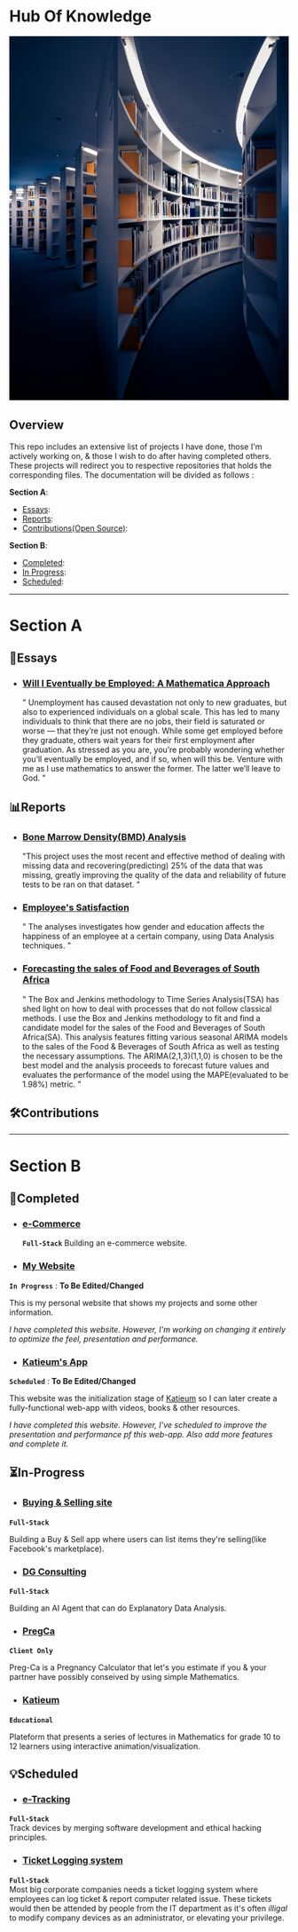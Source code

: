 # Hub Of Knowledge 
<img src="./library.jpg" >

## Overview
This repo includes an extensive list of projects I have done, those I'm actively working on, & those I wish to do after having completed others. <br>
These projects will redirect you to respective repositories that holds the corresponding files. The documentation will be divided as follows :

**Section A**:
- [Essays](#Essays):
- [Reports](#Reports):
- [Contributions(Open Source)](#Contributions):

**Section B**:
- [Completed](#Completed):
- [In Progress](#In-Progress):
- [Scheduled](#Scheduled):

---

# Section A
## 📖Essays
- ### [Will I Eventually be Employed: A Mathematica Approach](https://rpubs.com/LordEagle/Unemployment)
  " Unemployment has caused devastation not only to new graduates, but also to experienced individuals on a global scale. This has led to many individuals to think that there are no jobs, their field is saturated or worse — that they’re just not enough. While some get employed before they graduate, others wait years for their first employment after graduation. As stressed as you are, you’re probably wondering whether you’ll eventually be employed, and if so, when will this be. Venture with me as I use mathematics to answer the former. The latter we’ll leave to God. "

## 📊Reports
- ### [Bone Marrow Density(BMD) Analysis](https://github.com/Katleho-Nyoni/Projects)
  "This project uses the most recent and effective method of dealing with missing data and recovering(predicting) 25% of the data that was missing, greatly improving the quality of the data and reliability of future tests to be ran on that dataset. "

- ### [Employee's Satisfaction](https://github.com/Katleho-Nyoni/Projects)
  " The analyses investigates how gender and education affects the happiness of an employee at a certain company, using Data Analysis techniques. "
  
- ### [Forecasting the sales of Food and Beverages of South Africa](https://rpubs.com/LordEagle/TSA1)
  " The Box and Jenkins methodology to Time Series Analysis(TSA) has shed light on how to deal with processes that do not follow classical methods. I use the Box and Jenkins methodology to fit and find a candidate model for the sales of the Food and Beverages of South Africa(SA). This analysis features fitting various seasonal ARIMA models to the sales of the Food & Beverages of South Africa as well as testing the necessary assumptions. The ARIMA(2,1,3)(1,1,0) is chosen to be the best model and the analysis proceeds to forecast future values and evaluates the performance of the model using the MAPE(evaluated to be 1.98%) metric. "
  
## 🛠Contributions

--- 
# Section B
## 🔐Completed
- ### [e-Commerce](https://github.com/Katleho-Nyoni/NextJS) 
   **`Full-Stack`**
Building an e-commerce website.
- ### [My Website](https://github.com/Katleho-Nyoni/website)
 **`In Progress`** : **To Be Edited/Changed**
 
 This is my personal website that shows my projects and some other information.
 
 *I have completed this website. However, I'm working on changing it entirely to optimize the feel, presentation and performance.*
 
- ### [Katieum's App](https://katieum.co.za)
 **`Scheduled`** : **To Be Edited/Changed**
 
 This website was the initialization stage of [Katieum](#Katieum) so I can later create a fully-functional web-app with videos, books & other resources.
 
 *I have completed this website. However, I've scheduled to improve the presentation and performance pf this web-app. Also add more features and complete it.*

## ⏳In-Progress
- ### [Buying & Selling site](https://github.com/Katleho-Nyoni/Private)
 **`Full-Stack`**

 Building a Buy & Sell app where users can list items they're selling(like Facebook's marketplace).

- ### [DG Consulting](https://github.com/Katleho-Nyoni/Private)
**`Full-Stack`**

Building an AI Agent that can do Explanatory Data Analysis.
<!--
***Problem Statement:*** According to different sources, between 50-80% of data is considered to be *Dark Data*, depending on different industies and businesses. Dark data refers to data that is not used to discover underlying dynamics or for business insight. The reasons differ in nature, but at the core of them all is merely because the data would be too messy or complex to deal with or understand. 

***Solution:*** To solve this crises in the age of *Big Data*, I'm creating DG(Data Group) Consuluting. A mock-up solution that will automatically generate reports for what I call **Over-Seeing Data Analyasts** so that they can analyse the statistics and graphical visualisations of the dataset, to decise if further analysis should be done on the dataset to reveal hiding patterns or complex dynamics that would be matching the evolving landscape of new mathematical & statistical techniques that are developed both in academia and industry. With time, I believe there will be a need for **Over-Seeing Data Analyst**, these would be Data Analysts that primarily work on creating automation systems, debugging them and analysing results provided by the automation systems.
-->
- ### [PregCa](https://github.com/Katleho-Nyoni/PregCa)
**`Client Only`**

Preg-Ca is a Pregnancy Calculator that let's you estimate if you & your partner have possibly conseived by using simple Mathematics.

- ### [Katieum](https://github.com/E4Katieum)
**`Educational`**

Plateform that presents a series of lectures in Mathematics for grade 10 to 12 learners using interactive animation/visualization.

## 💡Scheduled
- ### [e-Tracking](https://github.com/Katleho-Nyoni/Private)
**`Full-Stack`** <br>
Track devices by merging software development and ethical hacking principles.

- ### [Ticket Logging system](https://github.com/Katleho-Nyoni/Private)
**`Full-Stack`** <br>
Most big corporate companies needs a ticket logging system where employees can log ticket & report computer related issue. These tickets would then be attended by people from the IT department as it's often *illigal* to modify company devices as an administrator, or elevating your privilege.

